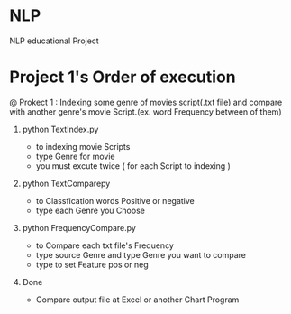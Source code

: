 # NLP
NLP educational Project


   # Project 1's Order of execution
   
   @ Prokect 1 : Indexing some genre of movies script(.txt file) and compare with another genre's movie Script.(ex. word Frequency between of them) 

   1. python TextIndex.py
        - to indexing movie Scripts
        - type Genre for movie
        - you must excute twice ( for each Script to indexing )
        
   2. python TextComparepy
        - to Classfication words Positive or negative
        - type each Genre you Choose
        
   3. python FrequencyCompare.py
        - to Compare each txt file's Frequency
        - type source Genre and type Genre you want to compare
        - type to set Feature pos or neg
   4. Done
        - Compare output file at Excel or another Chart Program
